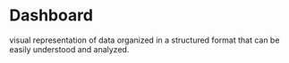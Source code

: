 # Dashboard
 visual representation of data organized in a structured format that can be easily understood and analyzed.
